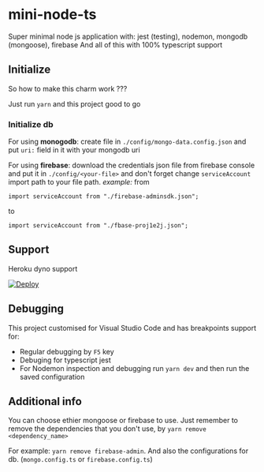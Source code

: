 # mini-node-ts
Super minimal node js application with: 
    jest (testing), 
    nodemon, 
    mongodb (mongoose), 
    firebase
And all of this with 100% typescript support

## Initialize
So how to make this charm work ???

Just run `yarn` and this project good to go

### Initialize db
For using **monogodb**: create file in `./config/mongo-data.config.json` and put `uri:` field in it with your mongodb uri

For using **firebase**: download the credentials json file from firebase console and put it in `./config/<your-file>` and don't forget change `serviceAccount` import path to your file path.
*example:* from 

`import serviceAccount from "./firebase-adminsdk.json";` 

to 

`import serviceAccount from "./fbase-proj1e2j.json";`

## Support
Heroku dyno support

[![Deploy](https://www.herokucdn.com/deploy/button.svg)](https://heroku.com/deploy?template=https://github.com/agnoam/mini-node-ts)


## Debugging
This project customised for Visual Studio Code and has breakpoints support for:
* Regular debugging by `F5` key
* Debuging for typescript jest
* For Nodemon inspection and debugging run `yarn dev` and then run the saved configuration

## Additional info
You can choose ethier mongoose or firebase to use. 
Just remember to remove the dependencies that you don't use, by `yarn remove <dependency_name>`

For example: `yarn remove firebase-admin`.
And also the configurations for db. (`mongo.config.ts` or `firebase.config.ts`)
